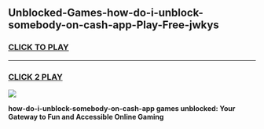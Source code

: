 
## Unblocked-Games-how-do-i-unblock-somebody-on-cash-app-Play-Free-jwkys
<h3>
<a href="https://premium76.site?title=how-do-i-unblock-somebody-on-cash-app&ref=21A">CLICK TO PLAY</a></h3>
<hr>

<h3>
<a href="https://premium76.site?title=how-do-i-unblock-somebody-on-cash-app&ref=21A">CLICK 2 PLAY</a>
  
</h3>

<a href="https://premium76.site?title=how-do-i-unblock-somebody-on-cash-app&ref=21A"><img src="https://clearcache.store/games.png"></a>


**how-do-i-unblock-somebody-on-cash-app games unblocked: Your Gateway to Fun and Accessible Online Gaming**
